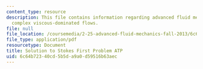 ```yaml
---
content_type: resource
description: This file contains information regarding advanced fluid mechanics, more
  complex viscous-dominated flows.
file: null
file_location: /coursemedia/2-25-advanced-fluid-mechanics-fall-2013/6c64b72340cd5b5da9a0d59516b63aec_MIT2_25F13_SolutionStokes1.pdf
file_type: application/pdf
resourcetype: Document
title: Solution to Stokes First Problem ATP
uid: 6c64b723-40cd-5b5d-a9a0-d59516b63aec
---
```

